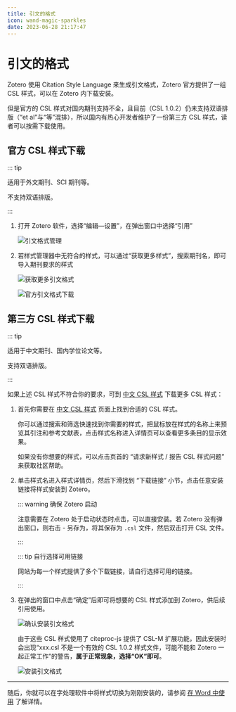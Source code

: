 ```yaml
---
title: 引文的格式
icon: wand-magic-sparkles
date: 2023-06-28 21:17:47
---
```


# 引文的格式

Zotero 使用 Citation Style Language 来生成引文格式，Zotero 官方提供了一组 CSL 样式，可以在 Zotero 内下载安装。

但是官方的 CSL 样式对国内期刊支持不全，且目前（CSL 1.0.2）仍未支持双语排版（“et al”与“等”混排），所以国内有热心开发者维护了一份第三方 CSL 样式，读者可以按需下载使用。

## 官方 CSL 样式下载

::: tip

适用于外文期刊、SCI 期刊等。

不支持双语排版。

:::

1. 打开 Zotero 软件，选择“编辑—设置”，在弹出窗口中选择“引用”

   ![引文格式管理](../assets/images/image-zotero-引文格式管理.png)

2. 若样式管理器中无符合的样式，可以通过“获取更多样式”，搜索期刊名，即可导入期刊要求的样式

   ![获取更多引文格式](../assets/images/image-zotero-获取更多引文格式.png)

   ![官方引文格式下载](../assets/images/image-zotero-官方引文格式.png)

## 第三方 CSL 样式下载

::: tip

适用于中文期刊、国内学位论文等。

支持双语排版。

:::

如果上述 CSL 样式不符合你的要求，可到 [中文 CSL 样式](https://zotero-chinese.com/styles) 下载更多 CSL 样式：

1. 首先你需要在 [中文 CSL 样式](https://zotero-chinese.com/styles) 页面上找到合适的 CSL 样式。

   你可以通过搜索和筛选快速找到你需要的样式，把鼠标放在样式的名称上来预览其引注和参考文献表，点击样式名称进入详情页可以查看更多条目的显示效果。

   如果没有你想要的样式，可以点击页首的 “请求新样式 / 报告 CSL 样式问题” 来获取社区帮助。

2. 单击样式名进入样式详情页，然后下滑找到 “下载链接” 小节，点击任意安装链接将样式安装到 Zotero。

   <!-- ![下载引文](../assets/images/image-github下载引文格式.png) -->

   ::: warning 确保 Zotero 启动

   注意需要在 Zotero 处于启动状态时点击，可以直接安装。若 Zotero 没有弹出窗口，则右击 - 另存为，将其保存为 `.csl` 文件，然后双击打开 CSL 文件。

   :::

   ::: tip 自行选择可用链接

   网站为每一个样式提供了多个下载链接，请自行选择可用的链接。

   :::

3. 在弹出的窗口中点击“确定”后即可将想要的 CSL 样式添加到 Zotero，供后续引用使用。

   ![确认安装引文格式](../assets/images/image-确认安装引文格式.png)

   由于这些 CSL 样式使用了 citeproc-js 提供了 CSL-M 扩展功能，因此安装时会出现“xxx.csl 不是一个有效的 CSL 1.0.2 样式文件，可能不能和 Zotero 一起正常工作”的警告，**属于正常现象，选择“OK”即可**。

   ![安装引文格式](../assets/images/image-安装引文格式.png)

---

随后，你就可以在字处理软件中将样式切换为刚刚安装的，请参阅 [在 Word 中使用](./ms-word-plugin.md) 了解详情。
